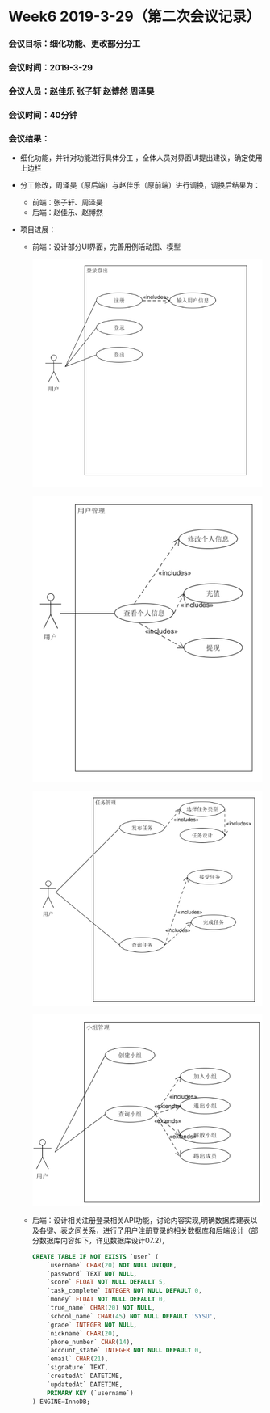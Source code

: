 # Week6 2019-3-29（第二次会议记录）

### 会议目标：细化功能、更改部分分工

### 会议时间：2019-3-29

### 会议人员：赵佳乐 张子轩 赵博然 周泽昊

### 会议时间：40分钟

### 会议结果：

* 细化功能，并针对功能进行具体分工 ，全体人员对界面UI提出建议，确定使用上边栏

* 分工修改，周泽昊（原后端）与赵佳乐（原前端）进行调换，调换后结果为：

  * 前端：张子轩、周泽昊
  * 后端：赵佳乐、赵博然

* 项目进展：

  * 前端：设计部分UI界面，完善用例活动图、模型

    ![](../image/6.1.1.png)

    ![](../image/6.1.2.png)

    ![](../image/6.1.3.png)

    ![](../image/6.1.4.png)
  
  * 后端：设计相关注册登录相关API功能，讨论内容实现,明确数据库建表以及各键、表之间关系，进行了用户注册登录的相关数据库和后端设计（部分数据库内容如下，详见数据库设计07.2)，
  
    ```sql
    CREATE TABLE IF NOT EXISTS `user` (
        `username` CHAR(20) NOT NULL UNIQUE, 
        `password` TEXT NOT NULL, 
        `score` FLOAT NOT NULL DEFAULT 5, 
        `task_complete` INTEGER NOT NULL DEFAULT 0, 
        `money` FLOAT NOT NULL DEFAULT 0, 
        `true_name` CHAR(20) NOT NULL, 
        `school_name` CHAR(45) NOT NULL DEFAULT 'SYSU', 
        `grade` INTEGER NOT NULL, 
        `nickname` CHAR(20), 
        `phone_number` CHAR(14), 
        `account_state` INTEGER NOT NULL DEFAULT 0, 
        `email` CHAR(21), 
        `signature` TEXT, 
        `createdAt` DATETIME, 
        `updatedAt` DATETIME, 
        PRIMARY KEY (`username`)
    ) ENGINE=InnoDB;
    ```
    
    
    
    

